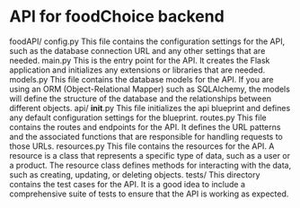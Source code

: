 # API for foodChoice backend

foodAPI/
  config.py
    This file contains the configuration settings for the API, such as the database connection URL and any other settings that are needed.
  main.py
    This is the entry point for the API. It creates the Flask application and initializes any extensions or libraries that are needed.
  models.py
    This file contains the database models for the API. If you are using an ORM (Object-Relational Mapper) such as SQLAlchemy, the models will define the structure of the database and the relationships between different objects.
  api/
    __init__.py
        This file initializes the api blueprint and defines any default configuration settings for the blueprint.
    routes.py
        This file contains the routes and endpoints for the API. It defines the URL patterns and the associated functions that are responsible for handling requests to those URLs.
    resources.py
        This file contains the resources for the API. A resource is a class that represents a specific type of data, such as a user or a product. The resource class defines methods for interacting with the data, such as creating, updating, or deleting objects.
  tests/
    This directory contains the test cases for the API. It is a good idea to include a comprehensive suite of tests to ensure that the API is working as expected.